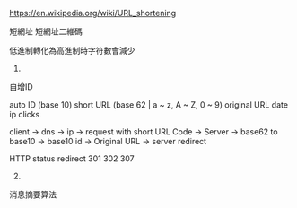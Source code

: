 https://en.wikipedia.org/wiki/URL_shortening

短網址
短網址二維碼

低進制轉化為高進制時字符數會減少

1.
自增ID

auto ID (base 10)
short URL (base 62 | a ~ z, A ~ Z, 0 ~ 9)
original URL
date
ip
clicks

client -> dns -> ip -> request with short URL Code -> Server -> base62 to base10 -> base10 id -> Original URL -> server redirect

HTTP status
redirect
301
302
307

2.
消息摘要算法